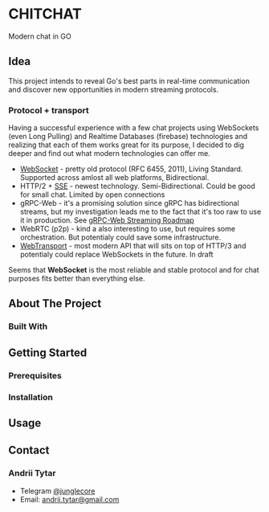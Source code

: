 # CHITCHAT

Modern chat in GO

## Idea

This project intends to reveal Go's best parts in real-time communication and discover new opportunities in modern streaming protocols.

### Protocol + transport

Having a successful experience with a few chat projects using WebSockets (even Long Pulling) and Realtime Databases (firebase) technologies and realizing that each of them works great for its purpose, I decided to dig deeper and find out what modern technologies can offer me.

- [WebSocket](https://websockets.spec.whatwg.org/) - pretty old protocol (RFC 6455, 2011), Living Standard. Supported across amlost all web platforms, Bidirectional.
- HTTP/2 + [SSE](https://html.spec.whatwg.org/multipage/server-sent-events.html#server-sent-events) - newest technology. Semi-Bidirectional. Could be good for small chat. Limited by open connections
- gRPC-Web - it's a promising solution since gRPC has bidirectional streams, but my investigation leads me to the fact that it's too raw to use it in production. See [gRPC-Web Streaming Roadmap](https://github.com/grpc/grpc-web/blob/master/doc/streaming-roadmap.md)
- WebRTC (p2p) - kind a also interesting to use, but requires some orchestration. But potentialy could save some infrastructure.
- [WebTransport](https://w3c.github.io/webtransport/) - most modern API that will sits on top of HTTP/3 and potentialy could replace WebSockets in the future. In draft

Seems that **WebSocket** is the most reliable and stable protocol and for chat purposes fits better than everything else.

## About The Project

### Built With

## Getting Started

### Prerequisites

### Installation

## Usage

## Contact

### Andrii Tytar

- Telegram [@junglecore](https://t.me/junglecore)
- Email: andrii.tytar@gmail.com
